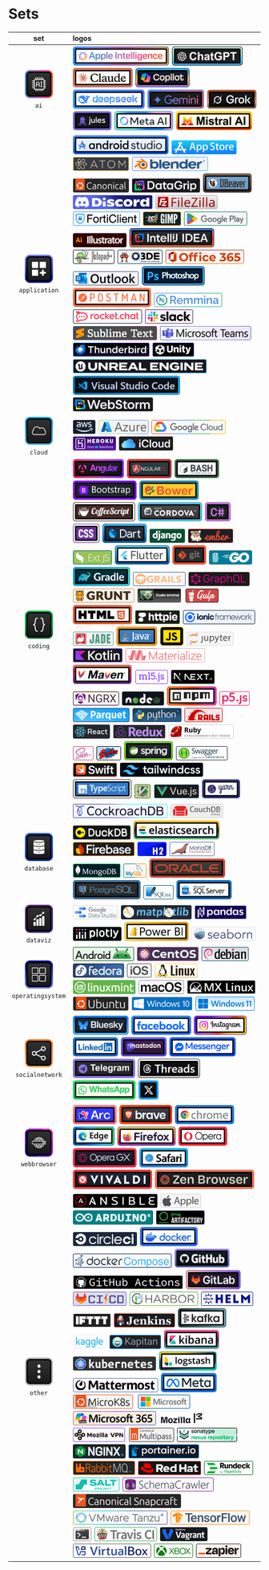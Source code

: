 # Sets
|set|logos|
|:--:|:---|
|![ai](./set/ai/square-1-60.png "ai")<br />`ai`|![appleintelligence](./img/a/appleintelligence/rectangle-b-1-40.png "appleintelligence") ![chatgpt](./img/c/chatgpt/rectangle-b-1-40.png "chatgpt") ![claude](./img/c/claude/rectangle-b-1-40.png "claude") ![copilot](./img/c/copilot/rectangle-b-1-40.png "copilot") ![deepseek](./img/d/deepseek/rectangle-b-1-40.png "deepseek") ![gemini](./img/g/gemini/rectangle-b-1-40.png "gemini") ![grok](./img/g/grok/rectangle-b-1-40.png "grok") ![jules](./img/j/jules/rectangle-b-1-40.png "jules") ![metaai](./img/m/metaai/rectangle-b-1-40.png "metaai") ![mistralai](./img/m/mistralai/rectangle-b-1-40.png "mistralai") |
|![application](./set/application/square-1-60.png "application")<br />`application`|![androidstudio](./img/a/androidstudio/rectangle-b-1-40.png "androidstudio") ![appstore](./img/a/appstore/rectangle-1-30.png "appstore") ![atom](./img/a/atom/rectangle-1-30.png "atom") ![blender](./img/b/blender/rectangle-1-30.png "blender") ![canonical](./img/c/canonical/rectangle-1-30.png "canonical") ![datagrip](./img/d/datagrip/rectangle-1-30.png "datagrip") ![dbeaver](./img/d/dbeaver/rectangle-b-1-40.png "dbeaver") ![discord](./img/d/discord/rectangle-1-30.png "discord") ![filezilla](./img/f/filezilla/rectangle-1-30.png "filezilla") ![forticlient](./img/f/forticlient/rectangle-1-30.png "forticlient") ![gimp](./img/g/gimp/rectangle-1-30.png "gimp") ![googleplay](./img/g/googleplay/rectangle-1-30.png "googleplay") ![illustrator](./img/i/illustrator/rectangle-1-30.png "illustrator") ![intellij](./img/i/intellij/rectangle-b-1-40.png "intellij") ![notepad++](./img/n/notepad++/rectangle-1-30.png "notepad++") ![o3de](./img/o/o3de/rectangle-1-30.png "o3de") ![office365](./img/o/office365/rectangle-1-30.png "office365") ![outlook](./img/o/outlook/rectangle-1-30.png "outlook") ![photoshop](./img/p/photoshop/rectangle-b-1-40.png "photoshop") ![postman](./img/p/postman/rectangle-b-1-40.png "postman") ![remmina](./img/r/remmina/rectangle-1-30.png "remmina") ![rocketchat](./img/r/rocketchat/rectangle-1-30.png "rocketchat") ![slack](./img/s/slack/rectangle-1-30.png "slack") ![sublimetext](./img/s/sublimetext/rectangle-1-30.png "sublimetext") ![teams](./img/t/teams/rectangle-1-30.png "teams") ![thunderbird](./img/t/thunderbird/rectangle-1-30.png "thunderbird") ![unity](./img/u/unity/rectangle-1-30.png "unity") ![unrealengine](./img/u/unrealengine/rectangle-1-30.png "unrealengine") ![vscode](./img/v/vscode/rectangle-b-1-40.png "vscode") ![webstorm](./img/w/webstorm/rectangle-1-30.png "webstorm") |
|![cloud](./set/cloud/square-1-60.png "cloud")<br />`cloud`|![aws](./img/a/aws/rectangle-1-30.png "aws") ![azure](./img/a/azure/rectangle-1-30.png "azure") ![googlecloud](./img/g/googlecloud/rectangle-1-30.png "googlecloud") ![heroku](./img/h/heroku/rectangle-1-30.png "heroku") ![icloud](./img/i/icloud/rectangle-1-30.png "icloud") |
|![coding](./set/coding/square-1-60.png "coding")<br />`coding`|![angular](./img/a/angular/rectangle-b-1-40.png "angular") ![angularjs](./img/a/angularjs/rectangle-b-1-40.png "angularjs") ![bash](./img/b/bash/rectangle-b-1-40.png "bash") ![bootstrap](./img/b/bootstrap/rectangle-b-1-40.png "bootstrap") ![bower](./img/b/bower/rectangle-b-1-40.png "bower") ![coffeescript](./img/c/coffeescript/rectangle-b-1-40.png "coffeescript") ![cordova](./img/c/cordova/rectangle-b-1-40.png "cordova") ![csharp](./img/c/csharp/rectangle-b-1-40.png "csharp") ![css3](./img/c/css3/rectangle-b-1-40.png "css3") ![dart](./img/d/dart/rectangle-b-1-40.png "dart") ![django](./img/d/django/rectangle-1-30.png "django") ![emberjs](./img/e/emberjs/rectangle-1-30.png "emberjs") ![extjs](./img/e/extjs/rectangle-1-30.png "extjs") ![flutter](./img/f/flutter/rectangle-b-1-40.png "flutter") ![git](./img/g/git/rectangle-b-1-40.png "git") ![go](./img/g/go/rectangle-1-30.png "go") ![gradle](./img/g/gradle/rectangle-b-1-40.png "gradle") ![grails](./img/g/grails/rectangle-1-30.png "grails") ![graphql](./img/g/graphql/rectangle-1-30.png "graphql") ![grunt](./img/g/grunt/rectangle-1-30.png "grunt") ![guake](./img/g/guake/rectangle-1-30.png "guake") ![gulpjs](./img/g/gulpjs/rectangle-1-30.png "gulpjs") ![html5](./img/h/html5/rectangle-b-1-40.png "html5") ![httpie](./img/h/httpie/rectangle-1-30.png "httpie") ![ionic](./img/i/ionic/rectangle-1-30.png "ionic") ![jadelang](./img/j/jadelang/rectangle-1-30.png "jadelang") ![java](./img/j/java/rectangle-b-1-40.png "java") ![javascript](./img/j/javascript/rectangle-b-1-40.png "javascript") ![jupyter](./img/j/jupyter/rectangle-1-30.png "jupyter") ![kotlin](./img/k/kotlin/rectangle-1-30.png "kotlin") ![materializecss](./img/m/materializecss/rectangle-1-30.png "materializecss") ![maven](./img/m/maven/rectangle-b-1-40.png "maven") ![ml5js](./img/m/ml5js/rectangle-1-30.png "ml5js") ![nextjs](./img/n/nextjs/rectangle-1-30.png "nextjs") ![ngrx](./img/n/ngrx/rectangle-1-30.png "ngrx") ![nodejs](./img/n/nodejs/rectangle-1-30.png "nodejs") ![npm](./img/n/npm/rectangle-b-1-40.png "npm") ![p5js](./img/p/p5js/rectangle-1-30.png "p5js") ![parquet](./img/p/parquet/rectangle-1-30.png "parquet") ![python](./img/p/python/rectangle-1-30.png "python") ![rails](./img/r/rails/rectangle-1-30.png "rails") ![reactjs](./img/r/reactjs/rectangle-1-30.png "reactjs") ![redux](./img/r/redux/rectangle-1-30.png "redux") ![ruby](./img/r/ruby/rectangle-1-30.png "ruby") ![sass](./img/s/sass/rectangle-1-30.png "sass") ![sdkman](./img/s/sdkman/rectangle-1-30.png "sdkman") ![spring](./img/s/spring/rectangle-b-1-40.png "spring") ![swagger](./img/s/swagger/rectangle-1-30.png "swagger") ![swift](./img/s/swift/rectangle-1-30.png "swift") ![tailwindcss](./img/t/tailwindcss/rectangle-1-30.png "tailwindcss") ![typescript](./img/t/typescript/rectangle-b-1-40.png "typescript") ![vim](./img/v/vim/rectangle-1-30.png "vim") ![vuejs](./img/v/vuejs/rectangle-1-30.png "vuejs") ![yarn](./img/y/yarn/rectangle-b-1-40.png "yarn") |
|![database](./set/database/square-1-60.png "database")<br />`database`|![cockroachdb](./img/c/cockroachdb/rectangle-1-30.png "cockroachdb") ![couchdb](./img/c/couchdb/rectangle-1-30.png "couchdb") ![duckdb](./img/d/duckdb/rectangle-1-30.png "duckdb") ![elasticsearch](./img/e/elasticsearch/rectangle-b-1-40.png "elasticsearch") ![firebase](./img/f/firebase/rectangle-1-30.png "firebase") ![h2](./img/h/h2/rectangle-1-30.png "h2") ![mariadb](./img/m/mariadb/rectangle-1-30.png "mariadb") ![mongodb](./img/m/mongodb/rectangle-1-30.png "mongodb") ![mysql](./img/m/mysql/rectangle-1-30.png "mysql") ![oracle](./img/o/oracle/rectangle-b-1-40.png "oracle") ![postgresql](./img/p/postgresql/rectangle-b-1-40.png "postgresql") ![sqlite](./img/s/sqlite/rectangle-1-30.png "sqlite") ![sqlserver](./img/s/sqlserver/rectangle-b-1-40.png "sqlserver") |
|![dataviz](./set/dataviz/square-1-60.png "dataviz")<br />`dataviz`|![datastudio](./img/d/datastudio/rectangle-1-30.png "datastudio") ![matplotlib](./img/m/matplotlib/rectangle-1-30.png "matplotlib") ![pandas](./img/p/pandas/rectangle-1-30.png "pandas") ![plotly](./img/p/plotly/rectangle-1-30.png "plotly") ![powerbi](./img/p/powerbi/rectangle-b-1-40.png "powerbi") ![seaborn](./img/s/seaborn/rectangle-1-30.png "seaborn") |
|![operatingsystem](./set/operatingsystem/square-1-60.png "operatingsystem")<br />`operatingsystem`|![android](./img/a/android/rectangle-1-30.png "android") ![centos](./img/c/centos/rectangle-1-30.png "centos") ![debian](./img/d/debian/rectangle-1-30.png "debian") ![fedora](./img/f/fedora/rectangle-1-30.png "fedora") ![ios](./img/i/ios/rectangle-1-30.png "ios") ![linux](./img/l/linux/rectangle-1-30.png "linux") ![linuxmint](./img/l/linuxmint/rectangle-1-30.png "linuxmint") ![macos](./img/m/macos/rectangle-1-30.png "macos") ![mxlinux](./img/m/mxlinux/rectangle-1-30.png "mxlinux") ![ubuntu](./img/u/ubuntu/rectangle-1-30.png "ubuntu") ![windows10](./img/w/windows10/rectangle-1-30.png "windows10") ![windows11](./img/w/windows11/rectangle-1-30.png "windows11") |
|![socialnetwork](./set/socialnetwork/square-1-60.png "socialnetwork")<br />`socialnetwork`|![bluesky](./img/b/bluesky/rectangle-b-1-40.png "bluesky") ![facebook](./img/f/facebook/rectangle-b-1-40.png "facebook") ![instagram](./img/i/instagram/rectangle-b-1-40.png "instagram") ![linkedin](./img/l/linkedin/rectangle-b-1-40.png "linkedin") ![mastodon](./img/m/mastodon/rectangle-b-1-40.png "mastodon") ![messenger](./img/m/messenger/rectangle-b-1-40.png "messenger") ![telegram](./img/t/telegram/rectangle-b-1-40.png "telegram") ![threads](./img/t/threads/rectangle-b-1-40.png "threads") ![whatsapp](./img/w/whatsapp/rectangle-b-1-40.png "whatsapp") ![x](./img/x/x/rectangle-b-1-40.png "x") |
|![webbrowser](./set/webbrowser/square-1-60.png "webbrowser")<br />`webbrowser`|![arc](./img/a/arc/rectangle-b-1-40.png "arc") ![brave](./img/b/brave/rectangle-b-1-40.png "brave") ![chrome](./img/c/chrome/rectangle-b-1-40.png "chrome") ![edge](./img/e/edge/rectangle-b-1-40.png "edge") ![firefox](./img/f/firefox/rectangle-b-1-40.png "firefox") ![opera](./img/o/opera/rectangle-b-1-40.png "opera") ![operagx](./img/o/operagx/rectangle-b-1-40.png "operagx") ![safari](./img/s/safari/rectangle-b-1-40.png "safari") ![vivaldi](./img/v/vivaldi/rectangle-b-1-40.png "vivaldi") ![zenbrowser](./img/z/zenbrowser/rectangle-b-1-40.png "zenbrowser") |
|![other](./set/other/square-1-60.png "other")<br />`other`|![ansible](./img/a/ansible/rectangle-1-30.png "ansible") ![apple](./img/a/apple/rectangle-1-30.png "apple") ![arduino](./img/a/arduino/rectangle-1-30.png "arduino") ![artifactory](./img/a/artifactory/rectangle-1-30.png "artifactory") ![circleci](./img/c/circleci/rectangle-1-30.png "circleci") ![docker](./img/d/docker/rectangle-b-1-40.png "docker") ![docker-compose](./img/d/docker-compose/rectangle-1-30.png "docker-compose") ![github](./img/g/github/rectangle-b-1-40.png "github") ![githubactions](./img/g/githubactions/rectangle-1-30.png "githubactions") ![gitlab](./img/g/gitlab/rectangle-b-1-40.png "gitlab") ![gitlabcicd](./img/g/gitlabcicd/rectangle-1-30.png "gitlabcicd") ![harbor](./img/h/harbor/rectangle-1-30.png "harbor") ![helm](./img/h/helm/rectangle-1-30.png "helm") ![ifttt](./img/i/ifttt/rectangle-1-30.png "ifttt") ![jenkins](./img/j/jenkins/rectangle-1-30.png "jenkins") ![kafka](./img/k/kafka/rectangle-b-1-40.png "kafka") ![kaggle](./img/k/kaggle/rectangle-1-30.png "kaggle") ![kapitan](./img/k/kapitan/rectangle-1-30.png "kapitan") ![kibana](./img/k/kibana/rectangle-b-1-40.png "kibana") ![kubernetes](./img/k/kubernetes/rectangle-1-30.png "kubernetes") ![logstash](./img/l/logstash/rectangle-b-1-40.png "logstash") ![mattermost](./img/m/mattermost/rectangle-1-30.png "mattermost") ![meta](./img/m/meta/rectangle-b-1-40.png "meta") ![microk8s](./img/m/microk8s/rectangle-1-30.png "microk8s") ![microsoft](./img/m/microsoft/rectangle-1-30.png "microsoft") ![microsoft365](./img/m/microsoft365/rectangle-1-30.png "microsoft365") ![mozilla](./img/m/mozilla/rectangle-1-30.png "mozilla") ![mozillavpn](./img/m/mozillavpn/rectangle-1-30.png "mozillavpn") ![multipass](./img/m/multipass/rectangle-1-30.png "multipass") ![nexus](./img/n/nexus/rectangle-1-30.png "nexus") ![nginx](./img/n/nginx/rectangle-1-30.png "nginx") ![portainer](./img/p/portainer/rectangle-1-30.png "portainer") ![rabbitmq](./img/r/rabbitmq/rectangle-1-30.png "rabbitmq") ![redhat](./img/r/redhat/rectangle-1-30.png "redhat") ![rundeck](./img/r/rundeck/rectangle-1-30.png "rundeck") ![saltstack](./img/s/saltstack/rectangle-1-30.png "saltstack") ![schemacrawler](./img/s/schemacrawler/rectangle-1-30.png "schemacrawler") ![snapcraft](./img/s/snapcraft/rectangle-1-30.png "snapcraft") ![tanzu](./img/t/tanzu/rectangle-1-30.png "tanzu") ![tensorflow](./img/t/tensorflow/rectangle-1-30.png "tensorflow") ![terminal](./img/t/terminal/rectangle-1-30.png "terminal") ![travisci](./img/t/travisci/rectangle-1-30.png "travisci") ![vagrant](./img/v/vagrant/rectangle-1-30.png "vagrant") ![virtualbox](./img/v/virtualbox/rectangle-1-30.png "virtualbox") ![xbox](./img/x/xbox/rectangle-1-30.png "xbox") ![zapier](./img/z/zapier/rectangle-1-30.png "zapier") |

